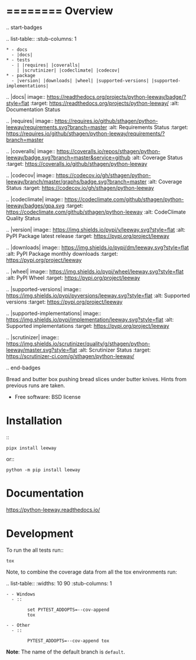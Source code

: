 ========
Overview
========

.. start-badges

.. list-table::
    :stub-columns: 1

    * - docs
      - |docs|
    * - tests
      - | |requires| |coveralls|
        | |scrutinizer| |codeclimate| |codecov|
    * - package
      - |version| |downloads| |wheel| |supported-versions| |supported-implementations|

.. |docs| image:: https://readthedocs.org/projects/python-leeway/badge/?style=flat
    :target: https://readthedocs.org/projects/python-leeway/
    :alt: Documentation Status

.. |requires| image:: https://requires.io/github/sthagen/python-leeway/requirements.svg?branch=master
    :alt: Requirements Status
    :target: https://requires.io/github/sthagen/python-leeway/requirements/?branch=master

.. |coveralls| image:: https://coveralls.io/repos/sthagen/python-leeway/badge.svg?branch=master&service=github
    :alt: Coverage Status
    :target: https://coveralls.io/github/sthagen/python-leeway

.. |codecov| image:: https://codecov.io/gh/sthagen/python-leeway/branch/master/graphs/badge.svg?branch=master
    :alt: Coverage Status
    :target: https://codecov.io/gh/sthagen/python-leeway

.. |codeclimate| image:: https://codeclimate.com/github/sthagen/python-leeway/badges/gpa.svg
   :target: https://codeclimate.com/github/sthagen/python-leeway
   :alt: CodeClimate Quality Status

.. |version| image:: https://img.shields.io/pypi/v/leeway.svg?style=flat
    :alt: PyPI Package latest release
    :target: https://pypi.org/project/leeway

.. |downloads| image:: https://img.shields.io/pypi/dm/leeway.svg?style=flat
    :alt: PyPI Package monthly downloads
    :target: https://pypi.org/project/leeway

.. |wheel| image:: https://img.shields.io/pypi/wheel/leeway.svg?style=flat
    :alt: PyPI Wheel
    :target: https://pypi.org/project/leeway

.. |supported-versions| image:: https://img.shields.io/pypi/pyversions/leeway.svg?style=flat
    :alt: Supported versions
    :target: https://pypi.org/project/leeway

.. |supported-implementations| image:: https://img.shields.io/pypi/implementation/leeway.svg?style=flat
    :alt: Supported implementations
    :target: https://pypi.org/project/leeway

.. |scrutinizer| image:: https://img.shields.io/scrutinizer/quality/g/sthagen/python-leeway/master.svg?style=flat
    :alt: Scrutinizer Status
    :target: https://scrutinizer-ci.com/g/sthagen/python-leeway/


.. end-badges

Bread and butter box pushing bread slices under butter knives. Hints from previous runs are taken.

* Free software: BSD license

Installation
============

::

    pipx install leeway
or::

    python -m pip install leeway

Documentation
=============

https://python-leeway.readthedocs.io/

Development
===========

To run the all tests run::

    tox

Note, to combine the coverage data from all the tox environments run:

.. list-table::
    :widths: 10 90
    :stub-columns: 1

    - - Windows
      - ::

            set PYTEST_ADDOPTS=--cov-append
            tox

    - - Other
      - ::

            PYTEST_ADDOPTS=--cov-append tox

**Note**: The name of the default branch is `default`.
